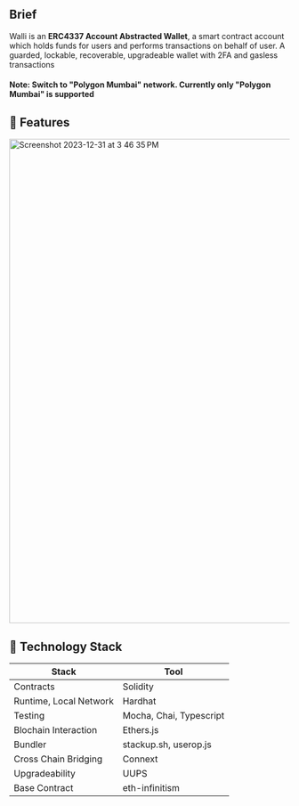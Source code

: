 ## Brief


Walli is an **ERC4337 Account Abstracted Wallet**, a smart contract account which holds funds for users and performs transactions on behalf of user.
A guarded, lockable, recoverable, upgradeable wallet with 2FA and gasless transactions

#### Note: Switch to "Polygon Mumbai" network. Currently only "Polygon Mumbai" is supported

## :beginner: Features

<img width="870" alt="Screenshot 2023-12-31 at 3 46 35 PM" src="https://github.com/dce99/Walli-Contracts/assets/94372740/869c0f9b-9723-4c55-b9f8-c586f02428c2">




## :pencil: Technology Stack



| Stack | Tool |
| -------- | -------- |
| Contracts     | Solidity     |
| Runtime, Local Network     | Hardhat     |
| Testing     | Mocha, Chai, Typescript     |
| Blochain Interaction     | Ethers.js     |
| Bundler     | stackup.sh, userop.js     |
| Cross Chain Bridging     | Connext     |
| Upgradeability     | UUPS     |
| Base Contract     | eth-infinitism     |












